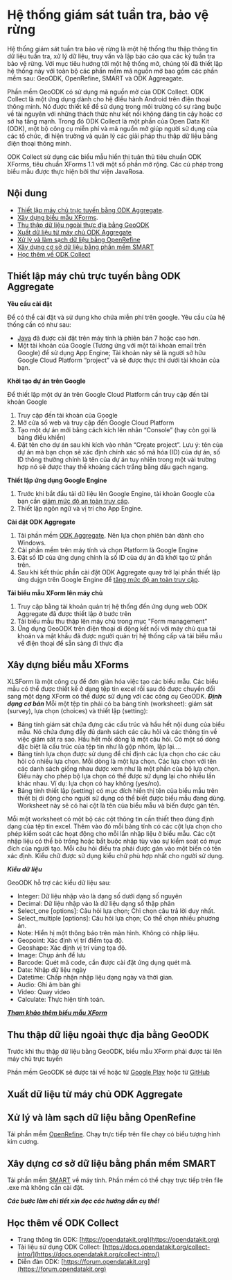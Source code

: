 # Hệ thống giám sát tuần tra, bảo vệ rừng
Hệ thống giám sát tuần tra bảo vệ rừng là một hệ thống thu thập thông tin dữ liệu tuần tra, xử lý dữ liệu, truy vấn và lập báo cáo qua các kỳ tuần tra bảo vệ rừng. Với mục tiêu hướng tới một hệ thống mở, chúng tôi đã thiết lập hệ thống này với toàn bộ các phần mềm mã nguồn mở bao gồm các phần mềm sau: GeoODK, OpenRefine, SMART và ODK Aggreagate. 

Phần mềm GeoODK có sử dụng mã nguồn mở của ODK Collect. ODK Collect là một ứng dụng dành cho hệ điều hành Android trên điện thoại thông minh. Nó được thiết kế để sử dụng trong môi trường có sự ràng buộc về tài nguyên với những thách thức như kết nối không đáng tin cậy hoặc cơ sở hạ tầng mạnh. Trong đó ODK Collect là một phần của Open Data Kit (ODK), một bộ công cụ miễn phí và mã nguồn mở giúp người sử dụng của các tổ chức, đi hiện trường và quản lý các giải pháp thu thập dữ liệu bằng điện thoại thông minh. 

ODK Collect sử dụng các biểu mẫu hiển thị tuân thủ tiêu chuẩn ODK XForms, tiêu chuẩn XForms 1.1 với một số phần mở rộng. Các cú pháp trong biểu mẫu được thực hiện bởi thư viện JavaRosa.

## Nội dung
- [Thiết lập máy chủ trực tuyến bằng ODK Aggregate](#thiết-lập-máy-chủ-trực-tuyến-bằng-odk-aggregate).
- [Xây dựng biểu mẫu XForms](#xây-dựng-biểu-mẫu-xforms).
- [Thu thập dữ liệu ngoài thực địa bằng GeoODK](#thu-thập-dữ-liệu-ngoài-thực-địa-bằng-geoodk)
- [Xuất dữ liệu từ máy chủ ODK Aggregate](#xuất-dữ-liệu-từ-máy-chủ-odk-aggregate)
- [Xử lý và làm sạch dữ liệu bằng OpenRefine](#xử-lý-và-làm-sạch-dữ-liệu-bằng-openrefine)
- [Xây dựng cơ sở dữ liệu bằng phần mềm SMART](#xây-dựng-cơ-sở-dữ-liệu-bằng-phần-mềm-smart)
- [Học thêm về ODK Collect](#học-thêm-về-odk-collect)

## Thiết lập máy chủ trực tuyến bằng ODK Aggregate
**Yêu cầu cài đặt**

Để có thể cài đặt và sử dụng kho chứa miễn phí trên google. Yêu cầu của hệ thống cần có như sau:
- [Java](https://www.java.com/en/download) đã được cài đặt trên máy tính là phiên bản 7 hoặc cao hơn.
 - Một tài khoản của Google (Tương ứng với một tài khoản email trên Google) để sử dụng App Engine; Tài khoản này sẽ là người sở hữu Google Cloud Platform “project” và sẽ được thực thi dưới tài khoản của bạn.

**Khởi tạo dự án trên Google**

Để thiết lập một dự án trên Google Cloud Platform cần truy cập đến tài khoản Google
1. Truy cập đến tài khoản của Google
2. Mở cửa sổ web và truy cập đến Google Cloud Platform
3. Tạo một dự án mới bằng cách kích lên nhãn “Console” (hay còn gọi là bảng điều khiển)
4. Đặt tên cho dự án sau khi kích vào nhãn “Create project”. Lưu ý: tên của dự án mà bạn chọn sẽ xác định chính xác số mã hóa (ID) của dự án, số ID thông thường chính là tên của dự án tuy nhiên trong một vài trường hợp nó sẽ được thay thế khoảng cách trắng bằng dấu gạch ngang.

**Thiết lập ứng dụng Google Engine**

1. Trước khi bắt đầu tải dữ liệu lên Google Engine, tài khoản Google của bạn cần [giảm mức độ an toàn truy cập](https://google.com/settings/security/lesssecureapps). 
2. Thiết lập ngôn ngữ và vị trí cho App Engine.

**Cài đặt ODK Aggregate**

1. Tải phần mềm [ODK Aggregate](https://github.com/opendatakit/aggregate/releases). Nên lựa chọn phiên bản dành cho Windows.
2. Cài phần mềm trên máy tính và chọn Platform là Google Engine
3. Đặt số ID của ứng dụng chính là số ID của dự án đã khởi tạo từ phần trên.
4. Sau khi kết thúc phần cài đặt ODK Aggregate quay trở lại phần thiết lập ứng dujgn trên Google Engine để [tăng mức độ an toàn truy cập](https://google.com/settings/security/lesssecureapps).

**Tải biểu mẫu XForm lên máy chủ**

1. Truy cập bằng tài khoản quản trị hệ thống đến ứng dụng web ODK Aggregate đã được thiết lập ở bước trên
2. Tải biểu mẫu thu thập lên máy chủ trong mục "Form management"
3. Ứng dụng GeoODK trên điện thoại di động kết nối với máy chủ qua tài khoản và mật khẩu đã được người quản trị hệ thống cấp và tải biểu mẫu về điện thoại để sẵn sàng đi thực địa

## Xây dựng biểu mẫu XForms

XLSForm là một công cụ để đơn giản hóa việc tạo các biểu mẫu. Các biểu mẫu có thể được
thiết kế ở dạng tệp tin excel rồi sau đó được chuyển đổi sang một dạng XForm có thể được
sử dụng với các công cụ GeoODK.
**_Định dạng cơ bản_**
Mỗi một tệp tin phải có ba bảng tính (worksheet): giám sát (survey), lựa chọn (choices) và
thiết lập (setting):
  - Bảng tính giám sát chứa đựng các cấu trúc và hầu hết nội dung của biểu mẫu. Nó chứa
đựng đầy đủ danh sách các câu hỏi và các thông tin về việc giám sát ra sao. Hầu hết mỗi
dòng là một câu hỏi. Có một số dòng đặc biệt là cấu trúc của tệp tin như là gộp nhóm, lặp
lại….
  - Bảng tính lựa chọn được sử dụng để chỉ định các lựa chọn cho các câu hỏi có nhiều lựa
chọn. Mỗi dòng là một lựa chọn. Các lựa chọn với tên các danh sách giống nhau được
xem như là một phần của bộ lựa chọn. Điều này cho phép bộ lựa chọn có thể được sử
dụng lại cho nhiều lần khác nhau. Ví dụ: lựa chọn có hay không (yes/no).
  - Bảng tính thiết lập (setting) có mục đích hiển thị tên của biểu mẫu trên thiết bị di động
cho người sử dụng có thể biết được biểu mẫu đang dùng. Worksheet này sẽ có hai cột là
tên của biểu mẫu và biến được gán tên.

Mỗi một worksheet có một bộ các cột thông tin cần thiết theo đúng định dạng của tệp tin
excel. Thêm vào đó mỗi bảng tính có các cột lựa chọn cho phép kiểm soát các hoạt động cho
mỗi lần nhập liệu ở biểu mẫu. Các cột nhập liệu có thể bỏ trống hoặc bắt buộc nhập tùy vào
sự kiểm soát có mục đích của người tạo. Mỗi câu hỏi điều tra phải được gán vào một biến có
tên xác định. Kiểu chữ được sử dụng kiểu chữ phù hợp nhất cho người sử dụng.

**_Kiểu dữ liệu_**

GeoODK hỗ trợ các kiểu dữ liệu sau:
- Integer: Dữ liệu nhập vào là dạng số dưới dạng số nguyên
- Decimal: Dữ liệu nhập vào là dữ liệu dạng số thập phân
- Select_one [options]: Câu hỏi lựa chọn; Chỉ chọn câu trả lời duy nhất.
- Select_multiple [options]: Câu hỏi lựa chọn; Có thể chọn nhiều phương án.
- Note: Hiển hị một thông báo trên màn hình. Không có nhập liệu.
- Geopoint: Xác định vị trí điểm tọa độ.
- Geoshape: Xác định vị trí vùng tọa độ.
- Image: Chụp ảnh để lưu
- Barcode: Quét mã code, cần được cài đặt ứng dụng quét mã.
- Date: Nhập dữ liệu ngày
- Datetime: Chấp nhận nhập liệu dạng ngày và thời gian.
- Audio: Ghi âm bản ghi
- Video: Quay video
- Calculate: Thực hiện tính toán.

[**_Tham khảo thêm biểu mẫu XForm_**](https://docs.google.com/spreadsheets/d/1P4roHU0iC_Xx0028oKK656FvH4MBWecIw-HJ7JRwrYs/edit#gid=1211269274)

## Thu thập dữ liệu ngoài thực địa bằng GeoODK

Trước khi thu thập dữ liệu bằng GeoODK, biểu mẫu XForm phải được tải lên máy chủ trực tuyến

Phần mềm GeoODK sẽ được tải về hoặc từ [Google Play](https://play.google.com/store/apps) hoặc từ [GitHub](https://github.com/GeoODK)

## Xuất dữ liệu từ máy chủ ODK Aggregate

## Xử lý và làm sạch dữ liệu bằng OpenRefine

Tải phần mềm [OpenRefine](http://openrefine.org/download.html). Chạy trực tiếp trên file chạy có biểu tượng hình kim cương.

## Xây dựng cơ sở dữ liệu bằng phần mềm SMART

Tải phần mềm [SMART](http://smartconservationtools.org/download/) về máy tính. Phần mềm có thể chạy trực tiếp trên file .exe mà không cần cài đặt. 

**_Các bước làm chi tiết xin đọc các hướng dẫn cụ thể!_**

## Học thêm về ODK Collect
- Trang thông tin ODK: [https://opendatakit.org](https://opendatakit.org)
- Tài liệu sử dụng ODK Collect: [https://docs.opendatakit.org/collect-intro/](https://docs.opendatakit.org/collect-intro/)
- Diễn đàn ODK: [https://forum.opendatakit.org](https://forum.opendatakit.org)


